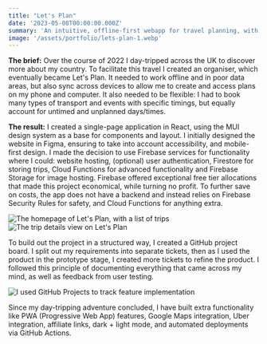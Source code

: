 ```yaml
---
title: "Let's Plan"
date: '2023-05-08T00:00:00.000Z'
summary: 'An intuitive, offline-first webapp for travel planning, with extensive Firebase integration'
image: '/assets/portfolio/lets-plan-1.webp'
---
```


**The brief:** Over the course of 2022 I day-tripped across the UK to discover more about my country. To facilitate this travel I created an organiser, which eventually became Let's Plan. It needed to work offline and in poor data areas, but also sync across devices to allow me to create and access plans on my phone and computer. It also needed to be flexible: I had to book many types of transport and events with specific timings, but equally account for untimed and unplanned days/times.

**The result:** I created a single-page application in React, using the MUI design system as a base for components and layout. I initially designed the website in Figma, ensuring to take into account accessibility, and mobile-first design. I made the decision to use Firebase services for functionality where I could: website hosting, (optional) user authentication, Firestore for storing trips, Cloud Functions for advanced functionality and Firebase Storage for image hosting. Firebase offered exceptional free tier allocations that made this project economical, while turning no profit. To further save on costs, the app does not have a backend and instead relies on Firebase Security Rules for safety, and Cloud Functions for anything extra.

![The homepage of Let's Plan, with a list of trips](/assets/portfolio/lets-plan-2.jpg)
![The trip details view on Let's Plan](/assets/portfolio/lets-plan-3.jpg)

To build out the project in a structured way, I created a GitHub project board. I split out my requirements into separate tickets, then as I used the product in the prototype stage, I created more tickets to refine the product. I followed this principle of documenting everything that came across my mind, as well as feedback from user testing.

![I used GitHub Projects to track feature implementation](/assets/portfolio/lets-plan-4.jpg)

Since my day-tripping adventure concluded, I have built extra functionality like PWA (Progressive Web App) features, Google Maps integration, Uber integration, affiliate links, dark + light mode, and automated deployments via GitHub Actions.
